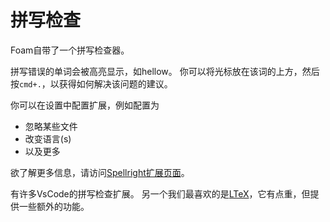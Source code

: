 # 拼写检查

Foam自带了一个拼写检查器。

拼写错误的单词会被高亮显示，如hellow。
你可以将光标放在该词的上方，然后按`cmd+.`，以获得如何解决该问题的建议。

你可以在设置中配置扩展，例如配置为
- 忽略某些文件
- 改变语言(s)
- 以及更多

欲了解更多信息，请访问[Spellright扩展页面](https://marketplace.visualstudio.com/items?itemName=ban.spellright)。

有许多VsCode的拼写检查扩展。
另一个我们最喜欢的是[LTeX](https://marketplace.visualstudio.com/items?itemName=valentjn.vscode-ltex&ssr=false#overview)，它有点重，但提供一些额外的功能。
